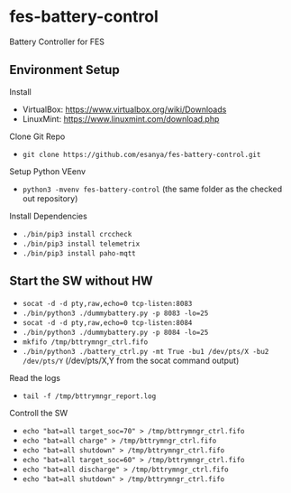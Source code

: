 # fes-battery-control
Battery Controller for FES

## Environment Setup
Install
- VirtualBox: https://www.virtualbox.org/wiki/Downloads
- LinuxMint: https://www.linuxmint.com/download.php

Clone Git Repo
- ```git clone https://github.com/esanya/fes-battery-control.git```

Setup Python VEenv
- ```python3 -mvenv fes-battery-control``` (the same folder as the checked out repository)

Install Dependencies
- ```./bin/pip3 install crccheck```
- ```./bin/pip3 install telemetrix```
- ```./bin/pip3 install paho-mqtt```

## Start the SW without HW
- ```socat -d -d pty,raw,echo=0 tcp-listen:8083```
- ```./bin/python3 ./dummybattery.py -p 8083 -lo=25```
- ```socat -d -d pty,raw,echo=0 tcp-listen:8084```
- ```./bin/python3 ./dummybattery.py -p 8084 -lo=25```
- ```mkfifo /tmp/bttrymngr_ctrl.fifo```
- ```./bin/python3 ./battery_ctrl.py -mt True -bu1 /dev/pts/X -bu2 /dev/pts/Y``` (/dev/pts/X,Y from the socat command output)

Read the logs
- ```tail -f /tmp/bttrymngr_report.log```

Controll the SW
- ```echo "bat=all target_soc=70" > /tmp/bttrymngr_ctrl.fifo```
- ```echo "bat=all charge" > /tmp/bttrymngr_ctrl.fifo```
- ```echo "bat=all shutdown" > /tmp/bttrymngr_ctrl.fifo```
- ```echo "bat=all target_soc=60" > /tmp/bttrymngr_ctrl.fifo```
- ```echo "bat=all discharge" > /tmp/bttrymngr_ctrl.fifo```
- ```echo "bat=all shutdown" > /tmp/bttrymngr_ctrl.fifo```




